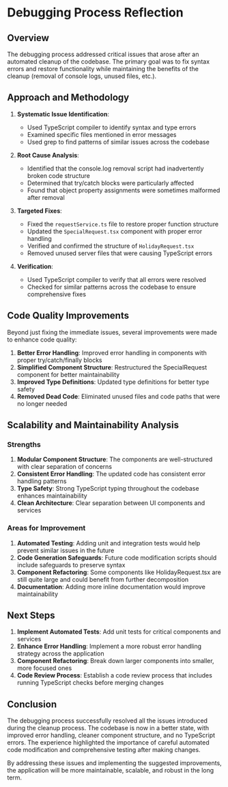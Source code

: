 # Debugging Process Reflection

## Overview

The debugging process addressed critical issues that arose after an automated cleanup of the codebase. The primary goal was to fix syntax errors and restore functionality while maintaining the benefits of the cleanup (removal of console logs, unused files, etc.).

## Approach and Methodology

1. **Systematic Issue Identification**:
   - Used TypeScript compiler to identify syntax and type errors
   - Examined specific files mentioned in error messages
   - Used grep to find patterns of similar issues across the codebase

2. **Root Cause Analysis**:
   - Identified that the console.log removal script had inadvertently broken code structure
   - Determined that try/catch blocks were particularly affected
   - Found that object property assignments were sometimes malformed after removal

3. **Targeted Fixes**:
   - Fixed the `requestService.ts` file to restore proper function structure
   - Updated the `SpecialRequest.tsx` component with proper error handling
   - Verified and confirmed the structure of `HolidayRequest.tsx`
   - Removed unused server files that were causing TypeScript errors

4. **Verification**:
   - Used TypeScript compiler to verify that all errors were resolved
   - Checked for similar patterns across the codebase to ensure comprehensive fixes

## Code Quality Improvements

Beyond just fixing the immediate issues, several improvements were made to enhance code quality:

1. **Better Error Handling**: Improved error handling in components with proper try/catch/finally blocks
2. **Simplified Component Structure**: Restructured the SpecialRequest component for better maintainability
3. **Improved Type Definitions**: Updated type definitions for better type safety
4. **Removed Dead Code**: Eliminated unused files and code paths that were no longer needed

## Scalability and Maintainability Analysis

### Strengths

1. **Modular Component Structure**: The components are well-structured with clear separation of concerns
2. **Consistent Error Handling**: The updated code has consistent error handling patterns
3. **Type Safety**: Strong TypeScript typing throughout the codebase enhances maintainability
4. **Clean Architecture**: Clear separation between UI components and services

### Areas for Improvement

1. **Automated Testing**: Adding unit and integration tests would help prevent similar issues in the future
2. **Code Generation Safeguards**: Future code modification scripts should include safeguards to preserve syntax
3. **Component Refactoring**: Some components like HolidayRequest.tsx are still quite large and could benefit from further decomposition
4. **Documentation**: Adding more inline documentation would improve maintainability

## Next Steps

1. **Implement Automated Tests**: Add unit tests for critical components and services
2. **Enhance Error Handling**: Implement a more robust error handling strategy across the application
3. **Component Refactoring**: Break down larger components into smaller, more focused ones
4. **Code Review Process**: Establish a code review process that includes running TypeScript checks before merging changes

## Conclusion

The debugging process successfully resolved all the issues introduced during the cleanup process. The codebase is now in a better state, with improved error handling, cleaner component structure, and no TypeScript errors. The experience highlighted the importance of careful automated code modification and comprehensive testing after making changes.

By addressing these issues and implementing the suggested improvements, the application will be more maintainable, scalable, and robust in the long term. 